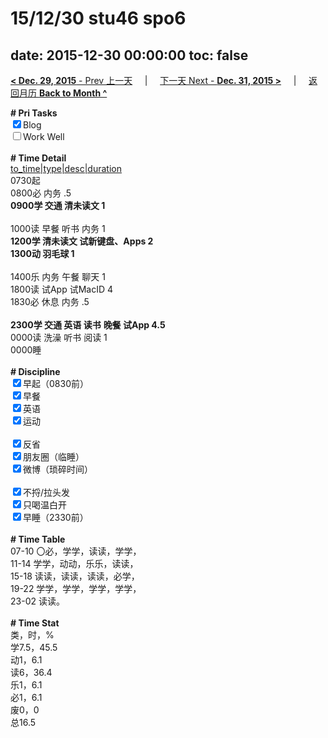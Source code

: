 # 15/12/30 stu46 spo6

date: 2015-12-30 00:00:00
toc: false
---
[**< Dec. 29, 2015** - Prev 上一天](/lifelogs/2015/12/d29.md) &nbsp; &nbsp; | &nbsp; &nbsp; [下一天 Next - **Dec. 31, 2015 >**](/lifelogs/2015/12/d31.md) &nbsp; &nbsp; |  &nbsp; &nbsp; [返回月历 **Back to Month ^**](/lifelogs/2015/12/index.md)
<br/><div><b># Pri Tasks</b></div><div><input checked="true" type="checkbox"/>Blog</div><div><input type="checkbox"/>Work Well</div><div><br/></div><div><b># Time Detail</b></div><div><u>to_time|type|desc|duration</u></div><div>0730起</div><div>0800必 内务 .5</div><div><b>0900学 交通 清未读文 1</b></div><div><br/></div><div>1000读 早餐 听书 内务 1</div><div><b>1200学 清未读文 试新键盘、Apps 2</b></div><div><b>1300动 羽毛球 1</b></div><div><br/></div><div>1400乐 内务 午餐 聊天 1</div><div>1800读 试App 试MacID 4</div><div>1830必 休息 内务 .5</div><div><br/></div><div><b>2300学 交通 英语 读书</b> <b>晚餐 试App 4.5</b></div><div>0000读 洗澡 听书 阅读 1</div><div>0000睡</div><div><br/></div><div><b># Discipline</b></div><div><input checked="true" type="checkbox"/>早起（0830前）</div><div><input checked="true" type="checkbox"/>早餐</div><div><input checked="true" type="checkbox"/>英语</div><div><input checked="true" type="checkbox"/>运动</div><div><br/></div><div><input checked="true" type="checkbox"/>反省</div><div><input checked="true" type="checkbox"/>朋友圈（临睡）</div><div><input checked="true" type="checkbox"/>微博（琐碎时间）</div><div><br/></div><div><input checked="true" type="checkbox"/>不捋/拉头发</div><div><input checked="true" type="checkbox"/>只喝温白开</div><div><input checked="true" type="checkbox"/>早睡（2330前）</div><div><br/></div><div><b># Time Table</b></div><div>07-10 〇必，学学，读读，学学，</div><div>11-14 学学，动动，乐乐，读读，</div><div>15-18 读读，读读，读读，必学，</div><div>19-22 学学，学学，学学，学学，</div><div>23-02 读读。</div><div><br/></div><div><b># Time Stat</b></div><div>类，时，%</div><div>学7.5，45.5</div><div>动1，6.1</div><div>读6，36.4</div><div>乐1，6.1</div><div>必1，6.1</div><div>废0，0</div><div>总16.5</div>
